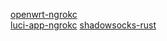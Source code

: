 [openwrt-ngrokc][1]  
[luci-app-ngrokc][2] 
[shadowsocks-rust][3]

[1]: https://github.com/AlexZhuo/openwrt-ngrokc
[2]: https://github.com/coolsnowwolf/gargoyle/tree/master/package/addon/lean/luci-app-ngrokc
[3]: https://github.com/fw876/helloworld/tree/master/shadowsocks-rust
